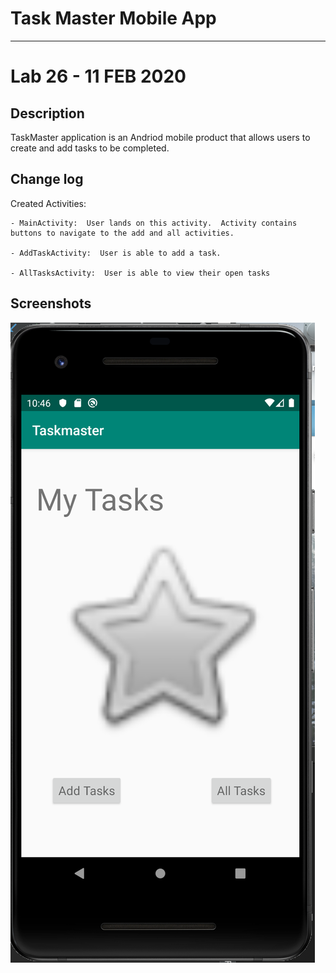 # Task Master Mobile App
---
# Lab 26 - 11 FEB 2020

## Description
TaskMaster application is an Andriod mobile product that allows users to create and add tasks to be completed.

## Change log
Created Activities:

    - MainActivity:  User lands on this activity.  Activity contains buttons to navigate to the add and all activities.  
    
    - AddTaskActivity:  User is able to add a task.  
    
    - AllTasksActivity:  User is able to view their open tasks

## Screenshots
![Home Page of TaskMaster App](https://github.com/micahThor/taskmaster/blob/master/screenshots/Home%20page%20lab%2026.png)
